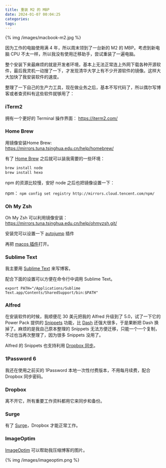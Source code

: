 ```yaml
---
title: 重装 M2 的 MBP 
date: 2024-01-07 00:04:25
categories:
tags:
---
```


{% img /images/macbook-m2.jpg %}

因为工作的电脑使用满 4 年，所以周末领到了一台新的 M2 的 MBP。考虑到新电脑 CPU 不太一样，所以我没有使用迁移助手，尝试重装了一遍电脑。

整个安装下来最麻烦的就是开发者环境，基本上无法正常连上外网下载各种开源软件，最后我灵机一动搜了一下，才发现清华大学上有不少开源软件的镜像。这样大大加快了我安装软件的速度。

整理了一下自己的生产力工具，现在做业务之后，基本不写代码了，所以偶尔写博客或者查资料有这些软件就够用了：

### iTerm2

拥有一个更好的 Terminal 操作界面： <https://iterm2.com/>

### Home Brew

用镜像安装Home Brew: <https://mirrors.tuna.tsinghua.edu.cn/help/homebrew/>

有了 [Home Brew](https://brew.sh/) 之后就可以装我需要的一些环境：

```bash
brew install node
brew install hexo
```

npm 的资源比较慢，安好 node 之后也把镜像设置一下：

npm： `npm config set registry http://mirrors.cloud.tencent.com/npm/`

### Oh My Zsh

Oh My Zsh 可以利用镜像安装：<https://mirrors.tuna.tsinghua.edu.cn/help/ohmyzsh.git/>

安装完可以设置一下 [autojump](https://github.com/wting/autojump#installation) 插件

再把 [macos 插件](https://github.com/ohmyzsh/ohmyzsh/tree/master/plugins/macos)打开。

### Sublime Text 

我主要用 [Sublime Text](https://www.sublimetext.com/) 来写博客。

配合下面的设置可以方便在命令行中调用 Sublime Text。

```
export PATH="/Applications/Sublime Text.app/Contents/SharedSupport/bin:$PATH"
```

### Alfred

在安装软件的时候，我顺便花 30 美元把我的 Alfred 升级到了 5.0，试了一下它的 Power Pack 提供的 [Snippets](https://www.alfredapp.com/extras/snippets/) 功能，比 [Dash](https://kapeli.com/dash) 还强大很多，于是果断把 Dash 换掉了。麻烦的是我自己原本整理的 Snippets 无法方便迁移，只能一个一个复制，不过也当再次整理了，因为很多 Snippets 没用了。

Alfred 的 Snippets 也支持利用 [Dropbox 同步](https://www.alfredapp.com/help/advanced/sync/)。

### 1Password 6

我还在使用之前买的 1Password 本地一次性付费版本，不用每月续费，配合 Dropbox 同步密码。

### Dropbox

离不开它，所有重要工作资料都用它来同步和备份。

### Surge 

有了 [Surge](https://nssurge.com/)，Dropbox 才能正常工作。

### ImageOptim

[ImageOptim](https://imageoptim.com/mac) 可以帮助我压缩博客的图片。

{% img /images/imageoptim.png %}


